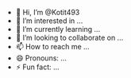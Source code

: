 - 👋 Hi, I’m @Kotit493
- 👀 I’m interested in ...
- 🌱 I’m currently learning ...
- 💞️ I’m looking to collaborate on ...
- 📫 How to reach me ...
- 😄 Pronouns: ...
- ⚡ Fun fact: ...

<!---
Kotit493/Kotit493 is a ✨ special ✨ repository because its `README.md` (this file) appears on your GitHub profile.
You can click the Preview link to take a look at your changes.
--->                                                              

